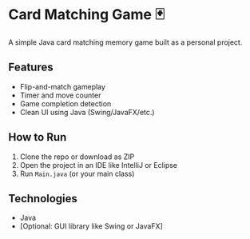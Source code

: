 # Card Matching Game 🃏

A simple Java card matching memory game built as a personal project.

## Features
- Flip-and-match gameplay
- Timer and move counter
- Game completion detection
- Clean UI using Java (Swing/JavaFX/etc.)

## How to Run
1. Clone the repo or download as ZIP
2. Open the project in an IDE like IntelliJ or Eclipse
3. Run `Main.java` (or your main class)

## Technologies
- Java
- [Optional: GUI library like Swing or JavaFX]
